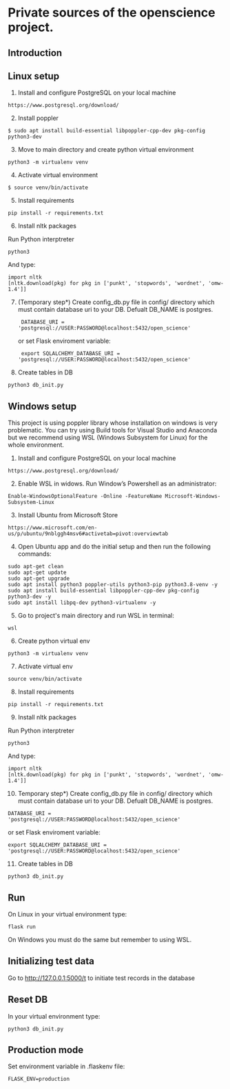# Private sources of the openscience project.

Introduction
------------


Linux setup
------------

  1. Install and configure PostgreSQL on your local machine

    https://www.postgresql.org/download/
    
  2. Install poppler 
  
    $ sudo apt install build-essential libpoppler-cpp-dev pkg-config python3-dev
      
  3. Move to main directory and create python virtual environment

    python3 -m virtualenv venv
  
  4. Activate virtual environment

    $ source venv/bin/activate
  
  5. Install requirements
  
    pip install -r requirements.txt
  
  6. Install nltk packages
  
   Run Python interptreter 
     
    python3
     
   And type:
   
    import nltk
    [nltk.download(pkg) for pkg in ['punkt', 'stopwords', 'wordnet', 'omw-1.4']]
     
  
  7. (Temporary step*) Create config_db.py file in config/ directory which must contain database uri to your DB. Defualt DB_NAME is postgres.

          DATABASE_URI = 'postgresql://USER:PASSWORD@localhost:5432/open_science'
 
      or set Flask enviroment variable: 
     
          export SQLALCHEMY_DATABASE_URI = 'postgresql://USER:PASSWORD@localhost:5432/open_science'  
      
  8. Create tables in DB

    python3 db_init.py


Windows setup
------------

This project is using poppler library whose installation on windows is very problematic. You can try using Build tools for Visual Studio and Anaconda but we recommend using WSL (Windows Subsystem for Linux) for the whole environment.
      
  1. Install and configure PostgreSQL on your local machine
  
    https://www.postgresql.org/download/
  
  2. Enable WSL in widows. Run Window’s Powershell as an administrator:
     
    Enable-WindowsOptionalFeature -Online -FeatureName Microsoft-Windows-Subsystem-Linux
    
  3. Install Ubuntu from Microsoft Store
  
    https://www.microsoft.com/en-us/p/ubuntu/9nblggh4msv6#activetab=pivot:overviewtab

  4. Open Ubuntu app and do the initial setup and then run the following commands:
      
    sudo apt-get clean
    sudo apt-get update
    sudo apt-get upgrade
    sudo apt install python3 poppler-utils python3-pip python3.8-venv -y
    sudo apt install build-essential libpoppler-cpp-dev pkg-config python3-dev -y
    sudo apt install libpq-dev python3-virtualenv -y
    
  5. Go to project's main directory and run WSL in terminal:

    wsl

  6. Create python virtual env

    python3 -m virtualenv venv
 
  7. Activate virtual env
 
    source venv/bin/activate
      
  8. Install requirements

    pip install -r requirements.txt
 
  9. Install nltk packages
  
   Run Python interptreter 
     
    python3
     
   And type:
   
    import nltk
    [nltk.download(pkg) for pkg in ['punkt', 'stopwords', 'wordnet', 'omw-1.4']]
 
  10. Temporary step*) Create config_db.py file in config/ directory which must contain  database uri to your DB. Defualt DB_NAME is postgres.

    DATABASE_URI = 'postgresql://USER:PASSWORD@localhost:5432/open_science'
 
   or set Flask enviroment variable: 
      
    export SQLALCHEMY_DATABASE_URI = 'postgresql://USER:PASSWORD@localhost:5432/open_science'  
            
  11. Create tables in DB

    python3 db_init.py

  
  
Run
------------

On Linux in your virtual environment type:

    flask run
 
On Windows you must do the same but remember to using WSL.
 
Initializing test data
------------

Go to http://127.0.0.1:5000/t to initiate test records in the database 

  
Reset DB
------------
In your virtual environment type:

    python3 db_init.py


Production mode
------------

Set environment variable in .flaskenv file:

    FLASK_ENV=production

